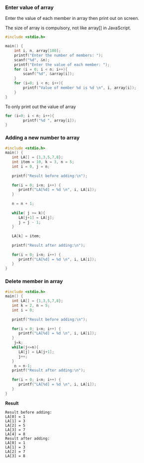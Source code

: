 ### Enter value of array

Enter the value of each member in array then print out on screen.

The size of array is compulsory, not like array[] in JavaScript.

```c
#include <stdio.h>

main() {
	int i, n, array[100];
	printf("Enter the number of members: ");
	scanf("%d", &n);
	printf("Enter the value of each member: ");
	for (i = 0; i < n; i++){
		scanf("%d", &array[i]);
	}
	for (i=0; i < n; i++){
		printf("Value of member %d is %d \n", i, array[i]);
	}
}
```

To only print out the value of array

```c
for (i=0; i < n; i++){
		printf("%d ", array[i]);
}
```

### Adding a new number to array

```c
#include <stdio.h>
main() {
   int LA[] = {1,3,5,7,8};
   int item = 10, k = 3, n = 5;
   int i = 0, j = n;
   
   printf("Result before adding:\n");
	
   for(i = 0; i<n; i++) {
      printf("LA[%d] = %d \n", i, LA[i]);
   }
    
   n = n + 1;
	
   while( j >= k){
      LA[j+1] = LA[j];
      j = j - 1;
   }
	
   LA[k] = item;
   
   printf("Result after adding:\n");
	
   for(i = 0; i<n; i++) {
      printf("LA[%d] = %d \n", i, LA[i]);
   }
}
```

### Delete member in array

```c
#include <stdio.h>
main() {
   int LA[] = {1,3,5,7,8};
   int k = 2, n = 5;
   int i = 0;
   
   printf("Result before adding:\n");
	
   for(i = 0; i<n; i++) {
      printf("LA[%d] = %d \n", i, LA[i]);
   }
	j=k;	
   while(j<=n){
      LA[j] = LA[j+1];
      j++;
   }
 	n = n-1;
   printf("Result after adding:\n");
	
   for(i = 0; i<n; i++) {
      printf("LA[%d] = %d \n", i, LA[i]);
   }
}
```

**Result**

```
Result before adding:
LA[0] = 1 
LA[1] = 3 
LA[2] = 5 
LA[3] = 7 
LA[4] = 8 
Result after adding:
LA[0] = 1 
LA[1] = 3 
LA[2] = 7 
LA[3] = 8 
```
